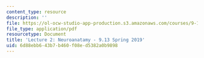 ```yaml
---
content_type: resource
description: ''
file: https://ol-ocw-studio-app-production.s3.amazonaws.com/courses/9-13-the-human-brain-spring-2019/6d88ebb643b7b460f08ed5382a0b9898_MIT9_13S19_L02.pdf
file_type: application/pdf
resourcetype: Document
title: 'Lecture 2: Neuroanatamy - 9.13 Spring 2019'
uid: 6d88ebb6-43b7-b460-f08e-d5382a0b9898
---
```

